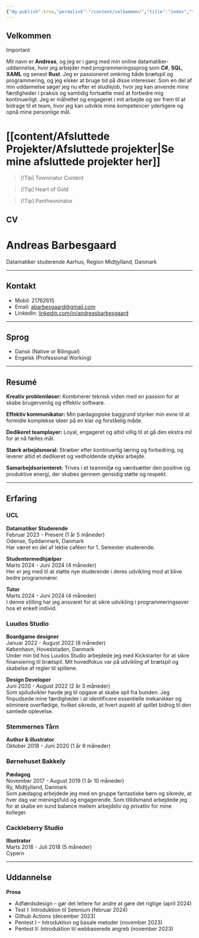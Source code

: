 ```yaml
---
{"dg-publish":true,"permalink":"/content/velkommen/","title":"index","tags":["gardenEntry"]}
---
```


## Velkommen

> [!important]
> Mit navn er **Andreas**, og jeg er i gang med min online datamatiker-uddannelse, hvor jeg arbejder med programmeringssprog som **C#**, **SQL**, **XAML** og senest **Rust**. Jeg er passioneret omkring både brætspil og programmering, og jeg elsker at bruge tid på disse interesser. Som en del af min uddannelse søger jeg nu efter et *studiejob*, hvor jeg kan anvende mine færdigheder i praksis og samtidig fortsætte med at forbedre mig kontinuerligt. Jeg er målrettet og engageret i mit arbejde og ser frem til at bidrage til et team, hvor jeg kan udvikle mine kompetencer yderligere og opnå mine personlige mål.

# [[content/Afsluttede Projekter/Afsluttede projekter\|Se mine afsluttede projekter her]]
> [!Tip] Towninator
> Content

> [!Tip] Heart of Gold
> 

> [!Tip] Pantheoninator

## CV
# Andreas Barbesgaard
Datamatiker studerende
Aarhus, Region Midtjylland, Danmark

---

## Kontakt
- Mobil: 21762615
- Email: [abarbesgaard@gmail.com](mailto:abarbesgaard@gmail.com)
- LinkedIn: [linkedin.com/in/andreasbarbesgaard](https://www.linkedin.com/in/andreasbarbesgaard)

---

## Sprog
- Dansk (Native or Bilingual)
- Engelsk (Professional Working)

---

## Resumé
**Kreativ problemløser:** Kombinerer teknisk viden med en passion for at skabe brugervenlig og effektiv software.

**Effektiv kommunikator:** Min pædagogiske baggrund styrker min evne til at formidle komplekse ideer på en klar og forståelig måde.

**Dedikeret teamplayer:** Loyal, engageret og altid villig til at gå den ekstra mil for at nå fælles mål.

**Stærk arbejdsmoral:** Stræber efter kontinuerlig læring og forbedring, og leverer altid et dedikeret og vedholdende stykke arbejde.

**Samarbejdsorienteret:** Trives i et teammiljø og værdsætter den positive og produktive energi, der skabes gennem gensidig støtte og respekt.

---

## Erfaring

### UCL
**Datamatiker Studerende**  
Februar 2023 - Present (1 år 5 måneder)  
Odense, Syddanmark, Danmark  
Har været en del af lektie caféen for 1. Semester studerende.

**Studentermedhjælper**  
Marts 2024 - Juni 2024 (4 måneder)  
Her er jeg med til at støtte nye studerende i deres udvikling mod at blive bedre programmører.

**Tutor**  
Marts 2024 - Juni 2024 (4 måneder)  
I denne stilling har jeg ansvaret for at sikre udvikling i programmeringsever hos et enkelt individ.

### Luudos Studio
**Boardgame designer**  
Januar 2022 - August 2022 (8 måneder)  
København, Hovedstaden, Danmark  
Under min tid hos Luudos Studio arbejdede jeg med Kickstarter for at sikre finansiering til brætspil. Mit hovedfokus var på udvikling af brætspil og skabelse af regler til spillene.

**Design Developer**  
Juni 2020 - August 2022 (2 år 3 måneder)  
Som spiludvikler havde jeg til opgave at skabe spil fra bunden. Jeg finpudsede mine færdigheder i at identificere essentielle mekanikker og eliminere overflødige, hvilket sikrede, at hvert aspekt af spillet bidrog til den samlede oplevelse.

### Stemmernes Tårn
**Author & illustrator**  
Oktober 2018 - Juni 2020 (1 år 9 måneder)  

### Børnehuset Bakkely
**Pædagog**  
November 2017 - August 2019 (1 år 10 måneder)  
Ry, Midtjylland, Danmark  
Som pædagog arbejdede jeg med en gruppe fantastiske børn og sikrede, at hver dag var meningsfuld og engagerende. Som tillidsmand arbejdede jeg for at skabe en sund balance mellem arbejdsliv og privatliv for mine kolleger.

### Cackleberry Studio
**Illustrator**  
Marts 2018 - Juli 2018 (5 måneder)  
Cypern

---

## Uddannelse
**Prosa**
- Adfærdsdesign – gør det lettere for andre at gøre det rigtige (april 2024)
- Test I: Introduktion til Selenium (februar 2024)
- Github Actions (december 2023)
- Pentest I – Introduktion og basale metoder (november 2023)
- Pentest II: Introduktion til webbaserede angreb (november 2023)


